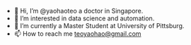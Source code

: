 - 👋 Hi, I’m @yaohaoteo a doctor in Singapore. 
- 👀 I’m interested in data science and automation.
- 🌱 I’m currently a Master Student at University of Pittsburg.
- 📫 How to reach me teoyaohao@gmail.com

<!---
yaohaoteo/yaohaoteo is a ✨ special ✨ repository because its `README.md` (this file) appears on your GitHub profile.
You can click the Preview link to take a look at your changes.
--->
